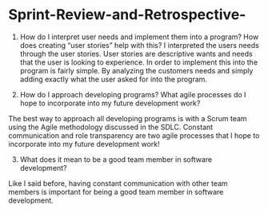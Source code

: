 # Sprint-Review-and-Retrospective-

1. How do I interpret user needs and implement them into a program? How does creating “user stories” help with this?
      I interpreted the users needs through the user stories. User stories are descriptive wants and needs that the user is looking to experience. In order to implement this into the program is fairly simple. By analyzing the customers needs and simply adding exactly what the user asked for into the program.



2. How do I approach developing programs? What agile processes do I hope to incorporate into my future development work?

The best way to approach all developing programs is with a Scrum team using the Agile methodology discussed in the SDLC. Constant communication and role transparency are two agile processes that I hope to incorporate into my future development work!



3. What does it mean to be a good team member in software development?

Like I said before, having constant communication with other team members is important for being a good team member in software development.
